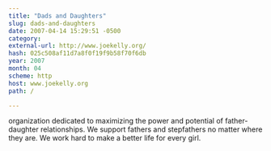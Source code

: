```yaml
---
title: "Dads and Daughters"
slug: dads-and-daughters
date: 2007-04-14 15:29:51 -0500
category: 
external-url: http://www.joekelly.org/
hash: 025c508af11d7a8f0f19f9b58f70f6db
year: 2007
month: 04
scheme: http
host: www.joekelly.org
path: /

---
```


organization dedicated to maximizing the power and potential of father-daughter relationships.  We support fathers and stepfathers no matter where they are.  We work hard to make a better life for every girl.

